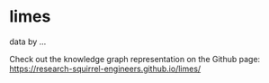 # limes
 
data by ...  
 
Check out the knowledge graph representation on the Github page: https://research-squirrel-engineers.github.io/limes/
